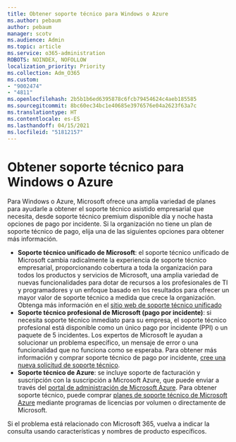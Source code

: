 ```yaml
---
title: Obtener soporte técnico para Windows o Azure
ms.author: pebaum
author: pebaum
manager: scotv
ms.audience: Admin
ms.topic: article
ms.service: o365-administration
ROBOTS: NOINDEX, NOFOLLOW
localization_priority: Priority
ms.collection: Adm_O365
ms.custom:
- "9002474"
- "4811"
ms.openlocfilehash: 2b5b1b6ed6395878c6fcb79454624c4aeb185585
ms.sourcegitcommit: 8bc60ec34bc1e40685e3976576e04a2623f63a7c
ms.translationtype: HT
ms.contentlocale: es-ES
ms.lasthandoff: 04/15/2021
ms.locfileid: "51812157"
---
```

# <a name="get-support-for-windows-or-azure"></a>Obtener soporte técnico para Windows o Azure

Para Windows o Azure, Microsoft ofrece una amplia variedad de planes para ayudarle a obtener el soporte técnico asistido empresarial que necesita, desde soporte técnico premium disponible día y noche hasta opciones de pago por incidente. Si la organización no tiene un plan de soporte técnico de pago, elija una de las siguientes opciones para obtener más información.

- **Soporte técnico unificado de Microsoft**: el soporte técnico unificado de Microsoft cambia radicalmente la experiencia de soporte técnico empresarial, proporcionando cobertura a toda la organización para todos los productos y servicios de Microsoft, una amplia variedad de nuevas funcionalidades para dotar de recursos a los profesionales de TI y programadores y un enfoque basado en los resultados para ofrecer un mayor valor de soporte técnico a medida que crece la organización. Obtenga más información en el [sitio web de soporte técnico unificado](https://aka.ms/unified-support)
- **Soporte técnico profesional de Microsoft (pago por incidente)**: si necesita soporte técnico inmediato para su empresa, el soporte técnico profesional está disponible como un único pago por incidente (PPI) o un paquete de 5 incidentes. Los expertos de Microsoft le ayudan a solucionar un problema específico, un mensaje de error o una funcionalidad que no funciona como se esperaba. Para obtener más información y comprar soporte técnico de pago por incidente, [cree una nueva solicitud de soporte técnico](https://support.microsoft.com/supportforbusiness/productselection).
- **Soporte técnico de Azure**: se incluye soporte de facturación y suscripción con la suscripción a Microsoft Azure, que puede enviar a través del [portal de administración de Microsoft Azure](https://portal.azure.com/). Para obtener soporte técnico, puede comprar [planes de soporte técnico de Microsoft Azure](https://azure.microsoft.com/support/plans/) mediante programas de licencias por volumen o directamente de Microsoft.

Si el problema está relacionado con Microsoft 365, vuelva a indicar la consulta usando características y nombres de producto específicos.
